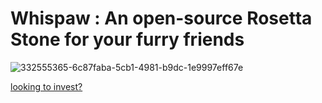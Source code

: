 # Whispaw : An open-source Rosetta Stone for your furry friends
![332555365-6c87faba-5cb1-4981-b9dc-1e9997eff67e](https://github.com/ebowwa/whispaw/assets/81942069/01c32f08-5a1e-4440-bf41-989f168f705c)


[looking to invest?](https://docs.google.com/forms/d/e/1FAIpQLSdah_0XuKhI222IIyCD6Kn6lhLru9B5Fv0Zs_KxnpFvR9XIHg/viewform?usp=sf_link)

